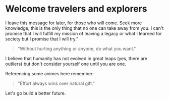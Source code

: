 # Welcome travelers and explorers

I leave this message for later, for those who will come.
Seek more knowledge, this is the only thing that no one can
take away from you. I can't promise that I will fulfill
my mission of leaving a legacy or what I learned for society
but I promise that I will try."

> "Without hurting anything or anyone, do what you want."

I believe that humanity has not evolved in great leaps (yes, there are outliers) but don't consider yourself one until you are one.

Referencing some animes here remember:

> "Effort always wins over natural gift."

Let's go build a better future.
